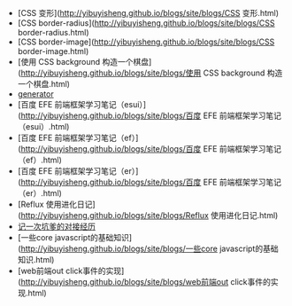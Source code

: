 * [CSS 变形](http://yibuyisheng.github.io/blogs/site/blogs/CSS 变形.html)* [CSS border-radius](http://yibuyisheng.github.io/blogs/site/blogs/CSS border-radius.html)* [CSS border-image](http://yibuyisheng.github.io/blogs/site/blogs/CSS border-image.html)* [使用 CSS background 构造一个棋盘](http://yibuyisheng.github.io/blogs/site/blogs/使用 CSS background 构造一个棋盘.html)* [generator](http://yibuyisheng.github.io/blogs/site/blogs/generator.html)* [百度 EFE 前端框架学习笔记（esui）](http://yibuyisheng.github.io/blogs/site/blogs/百度 EFE 前端框架学习笔记（esui）.html)* [百度 EFE 前端框架学习笔记（ef）](http://yibuyisheng.github.io/blogs/site/blogs/百度 EFE 前端框架学习笔记（ef）.html)* [百度 EFE 前端框架学习笔记（er）](http://yibuyisheng.github.io/blogs/site/blogs/百度 EFE 前端框架学习笔记（er）.html)* [Reflux 使用进化日记](http://yibuyisheng.github.io/blogs/site/blogs/Reflux 使用进化日记.html)* [记一次坑爹的对接经历](http://yibuyisheng.github.io/blogs/site/blogs/记一次坑爹的对接经历.html)* [一些core javascript的基础知识](http://yibuyisheng.github.io/blogs/site/blogs/一些core javascript的基础知识.html)* [web前端out click事件的实现](http://yibuyisheng.github.io/blogs/site/blogs/web前端out click事件的实现.html)